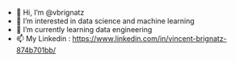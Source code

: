 - 👋 Hi, I’m @vbrignatz
- 👀 I’m interested in data science and machine learning
- 🌱 I’m currently learning data engineering
- 📫 My Linkedin : https://www.linkedin.com/in/vincent-brignatz-874b701bb/

<!---
vbrignatz/vbrignatz is a ✨ special ✨ repository because its `README.md` (this file) appears on your GitHub profile.
You can click the Preview link to take a look at your changes.
--->
